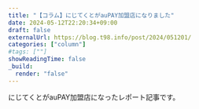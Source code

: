 ```yaml
---
title: "【コラム】にじてくとがauPAY加盟店になりました"
date: 2024-05-12T22:20:34+09:00
draft: false
externalUrl: https://blog.t98.info/post/2024/051201/
categories: ["column"]
#tags: [""]
showReadingTime: false
_build:
  render: "false"
---
```


にじてくとがauPAY加盟店になったレポート記事です。
